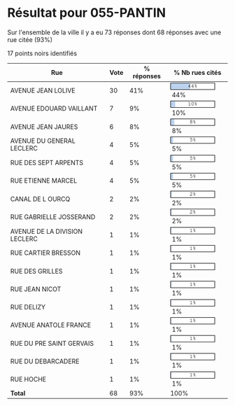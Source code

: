 # Résultat pour 055-PANTIN

Sur l'ensemble de la ville il y a eu 73 réponses dont 68 réponses avec une rue citée (93%)

17 points noirs identifiés

| Rue | Vote | % réponses | % Nb rues cités|
|-----|------|------------|----------------|
| AVENUE JEAN LOLIVE | 30 | 41% | <img src="../../img/bar_44.gif" />&nbsp;44%|
| AVENUE EDOUARD VAILLANT | 7 | 9% | <img src="../../img/bar_10.gif" />&nbsp;10%|
| AVENUE JEAN JAURES | 6 | 8% | <img src="../../img/bar_8.gif" />&nbsp;8%|
| AVENUE DU GENERAL LECLERC | 4 | 5% | <img src="../../img/bar_5.gif" />&nbsp;5%|
| RUE DES SEPT ARPENTS | 4 | 5% | <img src="../../img/bar_5.gif" />&nbsp;5%|
| RUE ETIENNE MARCEL | 4 | 5% | <img src="../../img/bar_5.gif" />&nbsp;5%|
| CANAL DE L OURCQ | 2 | 2% | <img src="../../img/bar_2.gif" />&nbsp;2%|
| RUE GABRIELLE JOSSERAND | 2 | 2% | <img src="../../img/bar_2.gif" />&nbsp;2%|
| AVENUE DE LA DIVISION LECLERC | 1 | 1% | <img src="../../img/bar_1.gif" />&nbsp;1%|
| RUE CARTIER BRESSON | 1 | 1% | <img src="../../img/bar_1.gif" />&nbsp;1%|
| RUE DES GRILLES | 1 | 1% | <img src="../../img/bar_1.gif" />&nbsp;1%|
| RUE JEAN NICOT | 1 | 1% | <img src="../../img/bar_1.gif" />&nbsp;1%|
| RUE DELIZY | 1 | 1% | <img src="../../img/bar_1.gif" />&nbsp;1%|
| AVENUE ANATOLE FRANCE | 1 | 1% | <img src="../../img/bar_1.gif" />&nbsp;1%|
| RUE DU PRE SAINT GERVAIS | 1 | 1% | <img src="../../img/bar_1.gif" />&nbsp;1%|
| RUE DU DEBARCADERE | 1 | 1% | <img src="../../img/bar_1.gif" />&nbsp;1%|
| RUE HOCHE | 1 | 1% | <img src="../../img/bar_1.gif" />&nbsp;1%|
| **Total** | 68 | 93% | 100%|
